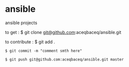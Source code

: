 # ansible
ansible  projects


to get : 
     $ git clone git@github.com:aceqbaceq/ansible.git

to contribute : 
    $ git add .
    
    $ git commit -m "comment smth here"
    
    $ git push git@github.com:aceqbaceq/ansible.git master


